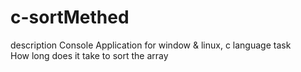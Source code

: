 # c-sortMethed
  description 
  Console Application for window & linux, c language
  task  
  How long does it take to sort the array
